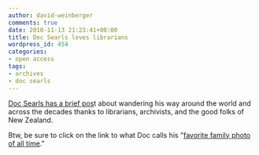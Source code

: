```yaml
---
author: david-weinberger
comments: true
date: 2010-11-13 21:23:41+00:00
title: Doc Searls loves librarians
wordpress_id: 454
categories:
- open access
tags:
- archives
- doc searls
---
```


[Doc Searls has a brief pos](http://blogs.law.harvard.edu/doc/2010/11/13/the-world-live-library/)t about wandering his way around the world and across the decades thanks to librarians, archivists, and the good folks of New Zealand.

Btw, be sure to click on the link to what Doc calls his "[favorite family photo of all time](http://blogs.law.harvard.edu/doc/2010/11/13/the-world-live-library/)."
